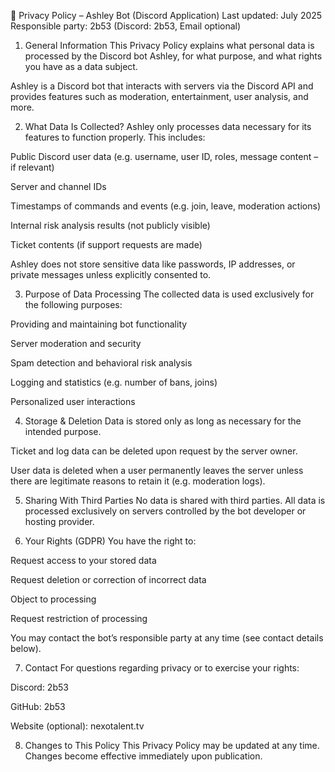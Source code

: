 📜 Privacy Policy – Ashley Bot (Discord Application)
Last updated: July 2025
Responsible party: 2b53 (Discord: 2b53, Email optional)

1. General Information
This Privacy Policy explains what personal data is processed by the Discord bot Ashley, for what purpose, and what rights you have as a data subject.

Ashley is a Discord bot that interacts with servers via the Discord API and provides features such as moderation, entertainment, user analysis, and more.

2. What Data Is Collected?
Ashley only processes data necessary for its features to function properly. This includes:

Public Discord user data (e.g. username, user ID, roles, message content – if relevant)

Server and channel IDs

Timestamps of commands and events (e.g. join, leave, moderation actions)

Internal risk analysis results (not publicly visible)

Ticket contents (if support requests are made)

Ashley does not store sensitive data like passwords, IP addresses, or private messages unless explicitly consented to.

3. Purpose of Data Processing
The collected data is used exclusively for the following purposes:

Providing and maintaining bot functionality

Server moderation and security

Spam detection and behavioral risk analysis

Logging and statistics (e.g. number of bans, joins)

Personalized user interactions

4. Storage & Deletion
Data is stored only as long as necessary for the intended purpose.

Ticket and log data can be deleted upon request by the server owner.

User data is deleted when a user permanently leaves the server unless there are legitimate reasons to retain it (e.g. moderation logs).

5. Sharing With Third Parties
No data is shared with third parties.
All data is processed exclusively on servers controlled by the bot developer or hosting provider.

6. Your Rights (GDPR)
You have the right to:

Request access to your stored data

Request deletion or correction of incorrect data

Object to processing

Request restriction of processing

You may contact the bot’s responsible party at any time (see contact details below).

7. Contact
For questions regarding privacy or to exercise your rights:

Discord: 2b53

GitHub: 2b53

Website (optional): nexotalent.tv

8. Changes to This Policy
This Privacy Policy may be updated at any time.
Changes become effective immediately upon publication.
